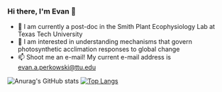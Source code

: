### Hi there, I'm Evan 👋

- 🌱 I am currently a post-doc in the Smith Plant Ecophysiology Lab at Texas Tech University
- 🔭 I am interested in understanding mechanisms that govern photosynthetic acclimation responses to global change
- 📫 Shoot me an e-mail! My current e-mail address is evan.a.perkowski@ttu.edu


![Anurag's GitHub stats](https://github-readme-stats.vercel.app/api?username=eaperkowski&hide_rank=true&include_all_commits=true)
[![Top Langs](https://github-readme-stats.vercel.app/api/top-langs/?username=eaperkowski&layout=donut)](https://github.com/anuraghazra/github-readme-stats)
